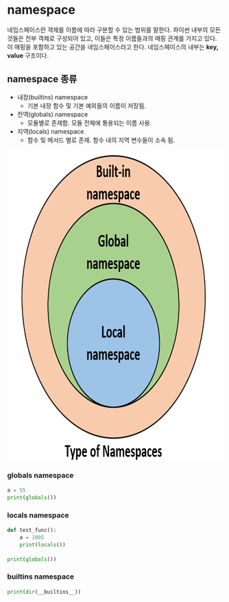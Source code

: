 # namespace

네임스페이스란 객체를 이름에 따라 구분할 수 있는 범위를 말한다. 파이썬 내부의 모든 것들은 전부 객체로 구성되어 있고, 이들은 특정 이름들과의 매핑 관계를 
가지고 있다. 이 매핑을 포함하고 있는 공간을 네임스페이스라고 한다. 네임스페이스의 내부는 __key, value__ 구조이다.

## namespace 종류
+ 내장(builtins) namespace
    + 기본 내장 함수 및 기본 예외들의 이름이 저장됨.
+ 전역(globals) namespace
  + 모듈별로 존재함. 모듈 전체에 통용되는 이름 사용.
+ 지역(locals) namespace
  + 함수 및 메서드 별로 존재. 함수 내의 지역 변수들이 소속 됨.

<center><img src="images/types_namespace.png" width="813" height="722"></center>       

### globals namespace
```python
a = 55
print(globals())
```

### locals namespace
```python
def test_func():
    a = 1005
    print(locals())

print(globals())
```

### builtins namespace
```python
print(dir(__builtins__))
```
